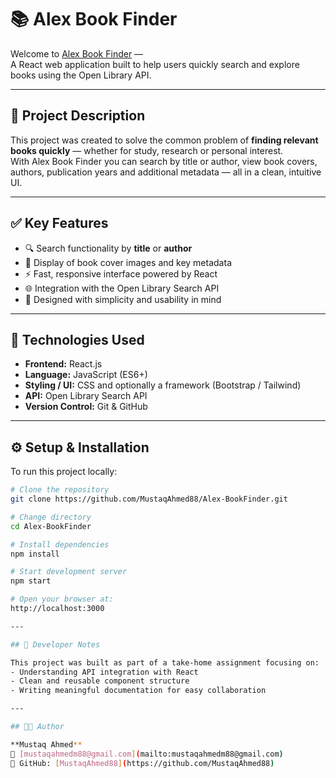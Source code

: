 # 📚 Alex Book Finder

Welcome to [Alex Book Finder](https://github.com/MustaqAhmed88/Alex-BookFinder) —  
A React web application built to help users quickly search and explore books using the Open Library API.

---

## 🎯 Project Description

This project was created to solve the common problem of **finding relevant books quickly** — whether for study, research or personal interest.  
With Alex Book Finder you can search by title or author, view book covers, authors, publication years and additional metadata — all in a clean, intuitive UI.

---

## ✅ Key Features

- 🔍 Search functionality by **title** or **author**  
- 🎨 Display of book cover images and key metadata  
- ⚡ Fast, responsive interface powered by React  
- 🌐 Integration with the Open Library Search API  
- 🧠 Designed with simplicity and usability in mind  

---

## 🧰 Technologies Used

- **Frontend:** React.js  
- **Language:** JavaScript (ES6+)  
- **Styling / UI:** CSS and optionally a framework (Bootstrap / Tailwind)  
- **API:** Open Library Search API  
- **Version Control:** Git & GitHub  

---

## ⚙️ Setup & Installation

To run this project locally:

```bash
# Clone the repository
git clone https://github.com/MustaqAhmed88/Alex-BookFinder.git

# Change directory
cd Alex-BookFinder

# Install dependencies
npm install

# Start development server
npm start

# Open your browser at:
http://localhost:3000

---

## 🧠 Developer Notes

This project was built as part of a take-home assignment focusing on:
- Understanding API integration with React
- Clean and reusable component structure
- Writing meaningful documentation for easy collaboration

---

## 🧑‍💻 Author

**Mustaq Ahmed**  
📧 [mustaqahmedm88@gmail.com](mailto:mustaqahmedm88@gmail.com)  
🔗 GitHub: [MustaqAhmed88](https://github.com/MustaqAhmed88)

